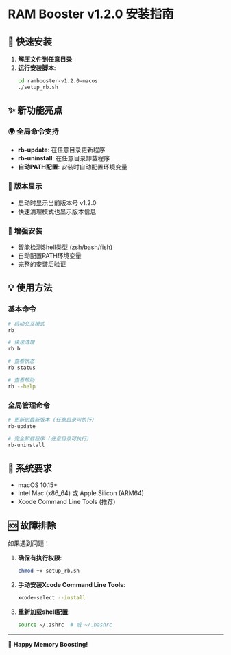 # RAM Booster v1.2.0 安装指南

## 🚀 快速安装

1. **解压文件到任意目录**
2. **运行安装脚本**:
   ```bash
   cd rambooster-v1.2.0-macos
   ./setup_rb.sh
   ```

## ✨ 新功能亮点

### 🌍 全局命令支持
- **rb-update**: 在任意目录更新程序
- **rb-uninstall**: 在任意目录卸载程序
- **自动PATH配置**: 安装时自动配置环境变量

### 📱 版本显示
- 启动时显示当前版本号 v1.2.0
- 快速清理模式也显示版本信息

### 🔧 增强安装
- 智能检测Shell类型 (zsh/bash/fish)
- 自动配置PATH环境变量
- 完整的安装后验证

## 💡 使用方法

### 基本命令
```bash
# 启动交互模式
rb

# 快速清理
rb b

# 查看状态
rb status

# 查看帮助
rb --help
```

### 全局管理命令
```bash
# 更新到最新版本 (任意目录可执行)
rb-update

# 完全卸载程序 (任意目录可执行)
rb-uninstall
```

## 🎯 系统要求

- macOS 10.15+
- Intel Mac (x86_64) 或 Apple Silicon (ARM64)
- Xcode Command Line Tools (推荐)

## 🆘 故障排除

如果遇到问题：

1. **确保有执行权限**:
   ```bash
   chmod +x setup_rb.sh
   ```

2. **手动安装Xcode Command Line Tools**:
   ```bash
   xcode-select --install
   ```

3. **重新加载shell配置**:
   ```bash
   source ~/.zshrc  # 或 ~/.bashrc
   ```

---

🚀 **Happy Memory Boosting!**